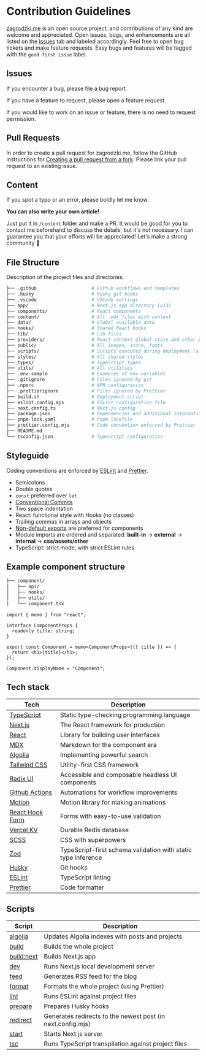 # Contribution Guidelines

[zagrodzki.me](https://zagrodzki.me) is an open source project, and contributions of any kind are welcome and appreciated. Open issues, bugs, and enhancements are all listed on the [issues](https://github.com/Bartek532/zagrodzki.me/issues) tab and labeled accordingly. Feel free to open bug tickets and make feature requests. Easy bugs and features will be tagged with the `good first issue` label.

## Issues

If you encounter a bug, please file a bug report.

If you have a feature to request, please open a feature request.

If you would like to work on an issue or feature, there is no need to request permission.

## Pull Requests

In order to create a pull request for zagrodzki.me, follow the GitHub instructions for [Creating a pull request from a fork](https://help.github.com/en/github/collaborating-with-issues-and-pull-requests/creating-a-pull-request-from-a-fork). Please link your pull request to an existing issue.

## Content

If you spot a typo or an error, please boldly let me know.

**You can also write your own article!**

Just put it in `/content` folder and make a PR. It would be good for you to contact me beforehand to discuss the details, but it's not necessary. I can guarantee you that your efforts will be appreciated! Let's make a strong community 💪

## File Structure

Description of the project files and directories.

```bash
├── .github                    # Github workflows and templates
├── .husky                     # Husky git hooks
├── .vscode                    # VSCode settings
├── app/                       # Next.js app directory (v13)
├── components/                # React components
├── content/                   # All .mdx files with content
├── data/                      # Global available data
├── hooks/                     # Shared React hooks
├── lib/                       # Lib files
├── providers/                 # React context global state and other providers
├── public/                    # All images, icons, fonts
├── scripts/                   # Scripts executed during deployment (algolia, redirects, feed)
├── styles/                    # All shared styles
├── types/                     # TypeScript types
├── utils/                     # All utilities
├── .env-sample                # Examples of env variables
├── .gitignore                 # Files ignored by git
├── .npmrc                     # NPM configuration
├── .prettierignore            # Files ignored by Prettier
├── build.sh                   # Deployment script
├── eslint.config.mjs          # ESLint configuration file
├── next.config.ts             # Next.js config
├── package.json               # Dependencies and additional information
├── pnpm-lock.yaml             # Pnpm lockfile
├── prettier.config.mjs        # Code convention enforced by Prettier
├── README.md
└── tsconfig.json              # Typescript configuration
```

## Styleguide

Coding conventions are enforced by [ESLint](eslint.config.mjs) and [Prettier](prettier.config.mjs).

- Semicolons
- Double quotes
- `const` preferred over `let`
- [Conventional Commits](https://www.conventionalcommits.org/en/v1.0.0/)
- Two space indentation
- React: functional style with Hooks (no classes)
- Trailing commas in arrays and objects
- [Non-default exports](https://humanwhocodes.com/blog/2019/01/stop-using-default-exports-javascript-module/) are preferred for components
- Module imports are ordered and separated: **built-in** -> **external** -> **internal** -> **css/assets/other**
- TypeScript: strict mode, with strict ESLint rules

## Example component structure

```bash
├── component/
│   ├── api/
│   ├── hooks/
│   ├── utils/
│   └── component.tsx
```

```tsx
import { memo } from "react";

interface ComponentProps {
  readonly title: string;
}

export const Component = memo<ComponentProps>(({ title }) => {
  return <h1>{title}</h1>;
});

Component.displayName = "Component";
```

## Tech stack

| Tech                                                   | Description                                                   |
| ------------------------------------------------------ | ------------------------------------------------------------- |
| [TypeScript](https://www.typescriptlang.org/)          | Static type-checking programming language                     |
| [Next.js](https://nextjs.org/)                         | The React framework for production                            |
| [React](https://reactjs.org/)                          | Library for building user interfaces                          |
| [MDX](https://mdxjs.com/)                              | Markdown for the component era                                |
| [Algolia](https://www.algolia.com/)                    | Implementing powerful search                                  |
| [Tailwind CSS](https://tailwindcss.com/)               | Utility-first CSS framework                                   |
| [Radix UI](https://www.radix-ui.com/)                  | Accessible and composable headless UI components              |
| [Github Actions](https://github.com/features/actions)  | Automations for workflow improvements                         |
| [Motion](https://www.motion.dev/)                      | Motion library for making animations                          |
| [React Hook Form](https://react-hook-form.com)         | Forms with easy-to-use validation                             |
| [Vercel KV](https://vercel.com/docs/storage/vercel-kv) | Durable Redis database                                        |
| [SCSS](https://sass-lang.com)                          | CSS with superpowers                                          |
| [Zod](https://zod.dev)                                 | TypeScript-first schema validation with static type inference |
| [Husky](https://github.comtypicode/husky)              | Git hooks                                                     |
| [ESLint](https://eslint.org/)                          | TypeScript linting                                            |
| [Prettier](https://prettier.io/)                       | Code formatter                                                |

## Scripts

| Script                                                                             | Description                                                 |
| ---------------------------------------------------------------------------------- | ----------------------------------------------------------- |
| [algolia](https://github.com/Bartek532/zagrodzki.me/blob/main/package.json#L15)    | Updates Algolia indexes with posts and projects             |
| [build](https://github.com/Bartek532/zagrodzki.me/blob/main/package.json#L16)      | Builds the whole project                                    |
| [build:next](https://github.com/Bartek532/zagrodzki.me/blob/main/package.json#L17) | Builds Next.js app                                          |
| [dev](https://github.com/Bartek532/zagrodzki.me/blob/main/package.json#L18)        | Runs Next.js local development server                       |
| [feed](https://github.com/Bartek532/zagrodzki.me/blob/main/package.json#L19)       | Generates RSS feed for the blog                             |
| [format](https://github.com/Bartek532/zagrodzki.me/blob/main/package.json#L20)     | Formats the whole project (using Prettier)                  |
| [lint](https://github.com/Bartek532/zagrodzki.me/blob/main/package.json#L21)       | Runs ESLint against project files                           |
| [prepare](https://github.com/Bartek532/zagrodzki.me/blob/main/package.json#L22)    | Prepares Husky hooks                                        |
| [redirect](https://github.com/Bartek532/zagrodzki.me/blob/main/package.json#L23)   | Generates redirects to the newest post (in next.config.mjs) |
| [start](https://github.com/Bartek532/zagrodzki.me/blob/main/package.json#L24)      | Starts Next.js server                                       |
| [tsc](https://github.com/Bartek532/zagrodzki.me/blob/main/package.json#L25)        | Runs TypeScript transpilation against project files         |
